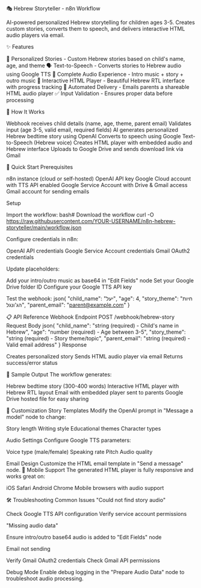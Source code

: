 🎭 Hebrew Storyteller - n8n Workflow

AI-powered personalized Hebrew storytelling for children ages 3-5. Creates custom stories, converts them to speech, and delivers interactive HTML audio players via email.

✨ Features

🎯 Personalized Stories - Custom Hebrew stories based on child's name, age, and theme
🗣️ Text-to-Speech - Converts stories to Hebrew audio using Google TTS
🎵 Complete Audio Experience - Intro music + story + outro music
📱 Interactive HTML Player - Beautiful Hebrew RTL interface with progress tracking
📧 Automated Delivery - Emails parents a shareable HTML audio player
✅ Input Validation - Ensures proper data before processing

🔧 How It Works

Webhook receives child details (name, age, theme, parent email)
Validates input (age 3-5, valid email, required fields)
AI generates personalized Hebrew bedtime story using OpenAI
Converts to speech using Google Text-to-Speech (Hebrew voice)
Creates HTML player with embedded audio and Hebrew interface
Uploads to Google Drive and sends download link via Gmail

🚀 Quick Start
Prerequisites

n8n instance (cloud or self-hosted)
OpenAI API key
Google Cloud account with TTS API enabled
Google Service Account with Drive & Gmail access
Gmail account for sending emails

Setup

Import the workflow:
bash# Download the workflow
curl -O https://raw.githubusercontent.com/YOUR-USERNAME/n8n-hebrew-storyteller/main/workflow.json

Configure credentials in n8n:

OpenAI API credentials
Google Service Account credentials
Gmail OAuth2 credentials


Update placeholders:

Add your intro/outro music as base64 in "Edit Fields" node
Set your Google Drive folder ID
Configure your Google TTS API key


Test the webhook:
json{
  "child_name": "יעל",
  "age": 4,
  "story_theme": "חיות הג'ונגל",
  "parent_email": "parent@example.com"
}


📋 API Reference
Webhook Endpoint
POST /webhook/hebrew-story
Request Body
json{
  "child_name": "string (required) - Child's name in Hebrew",
  "age": "number (required) - Age between 3-5",
  "story_theme": "string (required) - Story theme/topic",
  "parent_email": "string (required) - Valid email address"
}
Response

Creates personalized story
Sends HTML audio player via email
Returns success/error status

🎨 Sample Output
The workflow generates:

Hebrew bedtime story (300-400 words)
Interactive HTML player with Hebrew RTL layout
Email with embedded player sent to parents
Google Drive hosted file for easy sharing

🔧 Customization
Story Templates
Modify the OpenAI prompt in "Message a model" node to change:

Story length
Writing style
Educational themes
Character types

Audio Settings
Configure Google TTS parameters:

Voice type (male/female)
Speaking rate
Pitch
Audio quality

Email Design
Customize the HTML email template in "Send a message" node.
📱 Mobile Support
The generated HTML player is fully responsive and works great on:

iOS Safari
Android Chrome
Mobile browsers with audio support

🛠️ Troubleshooting
Common Issues
"Could not find story audio"

Check Google TTS API configuration
Verify service account permissions

"Missing audio data"

Ensure intro/outro base64 audio is added to "Edit Fields" node

Email not sending

Verify Gmail OAuth2 credentials
Check Gmail API permissions

Debug Mode
Enable debug logging in the "Prepare Audio Data" node to troubleshoot audio processing.
